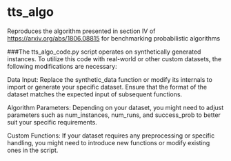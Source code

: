 # tts_algo
Reproduces the algorithm presented in section IV of https://arxiv.org/abs/1806.08815 for benchmarking probabilistic algorithms

###The tts_algo_code.py script operates on synthetically generated instances. To utilize this code with real-world or other custom datasets, the following modifications are necessary:

Data Input: Replace the synthetic_data function or modify its internals to import or generate your specific dataset. Ensure that the format of the dataset matches the expected input of subsequent functions.

Algorithm Parameters: Depending on your dataset, you might need to adjust parameters such as num_instances, num_runs, and success_prob to better suit your specific requirements.

Custom Functions: If your dataset requires any preprocessing or specific handling, you might need to introduce new functions or modify existing ones in the script.
